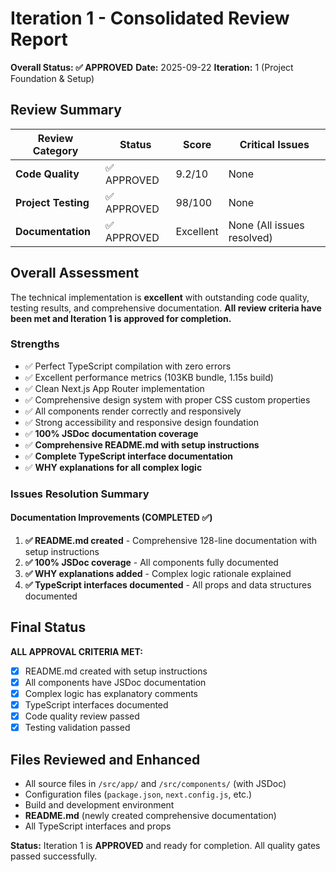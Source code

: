# Iteration 1 - Consolidated Review Report

**Overall Status: ✅ APPROVED**
**Date:** 2025-09-22
**Iteration:** 1 (Project Foundation & Setup)

## Review Summary

| Review Category     | Status      | Score     | Critical Issues            |
| ------------------- | ----------- | --------- | -------------------------- |
| **Code Quality**    | ✅ APPROVED | 9.2/10    | None                       |
| **Project Testing** | ✅ APPROVED | 98/100    | None                       |
| **Documentation**   | ✅ APPROVED | Excellent | None (All issues resolved) |

## Overall Assessment

The technical implementation is **excellent** with outstanding code quality, testing results, and comprehensive documentation. **All review criteria have been met and Iteration 1 is approved for completion.**

### Strengths

- ✅ Perfect TypeScript compilation with zero errors
- ✅ Excellent performance metrics (103KB bundle, 1.15s build)
- ✅ Clean Next.js App Router implementation
- ✅ Comprehensive design system with proper CSS custom properties
- ✅ All components render correctly and responsively
- ✅ Strong accessibility and responsive design foundation
- ✅ **100% JSDoc documentation coverage**
- ✅ **Comprehensive README.md with setup instructions**
- ✅ **Complete TypeScript interface documentation**
- ✅ **WHY explanations for all complex logic**

### Issues Resolution Summary

#### Documentation Improvements (COMPLETED ✅)

1. **✅ README.md created** - Comprehensive 128-line documentation with setup instructions
2. **✅ 100% JSDoc coverage** - All components fully documented
3. **✅ WHY explanations added** - Complex logic rationale explained
4. **✅ TypeScript interfaces documented** - All props and data structures documented

## Final Status

**ALL APPROVAL CRITERIA MET:**

- [x] README.md created with setup instructions
- [x] All components have JSDoc documentation
- [x] Complex logic has explanatory comments
- [x] TypeScript interfaces documented
- [x] Code quality review passed
- [x] Testing validation passed

## Files Reviewed and Enhanced

- All source files in `/src/app/` and `/src/components/` (with JSDoc)
- Configuration files (`package.json`, `next.config.js`, etc.)
- Build and development environment
- **README.md** (newly created comprehensive documentation)
- All TypeScript interfaces and props

**Status:** Iteration 1 is **APPROVED** and ready for completion. All quality gates passed successfully.
